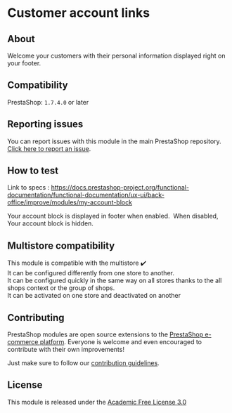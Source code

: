 # Customer account links

## About

Welcome your customers with their personal information displayed right on your footer.

## Compatibility

PrestaShop: `1.7.4.0` or later

## Reporting issues

You can report issues with this module in the main PrestaShop repository. [Click here to report an issue][report-issue]. 

## How to test

Link to specs : https://docs.prestashop-project.org/functional-documentation/functional-documentation/ux-ui/back-office/improve/modules/my-account-block 

Your account block is displayed in footer when enabled.  When disabled, Your account block is hidden.

## Multistore compatibility

This module is compatible with the multistore :heavy_check_mark: <br/>
It can be configured differently from one store to another.<br/>
It can be configured quickly in the same way on all stores thanks to the all shops context or the group of shops.<br/>
It can be activated on one store and deactivated on another

## Contributing

PrestaShop modules are open source extensions to the [PrestaShop e-commerce platform][prestashop]. Everyone is welcome and even encouraged to contribute with their own improvements!

Just make sure to follow our [contribution guidelines][contribution-guidelines].

## License

This module is released under the [Academic Free License 3.0][AFL-3.0] 

[report-issue]: https://github.com/PrestaShop/PrestaShop/issues/new/choose
[prestashop]: https://www.prestashop-project.org/
[contribution-guidelines]: https://devdocs.prestashop.com/1.7/contribute/contribution-guidelines/project-modules/
[AFL-3.0]: https://opensource.org/licenses/AFL-3.0
